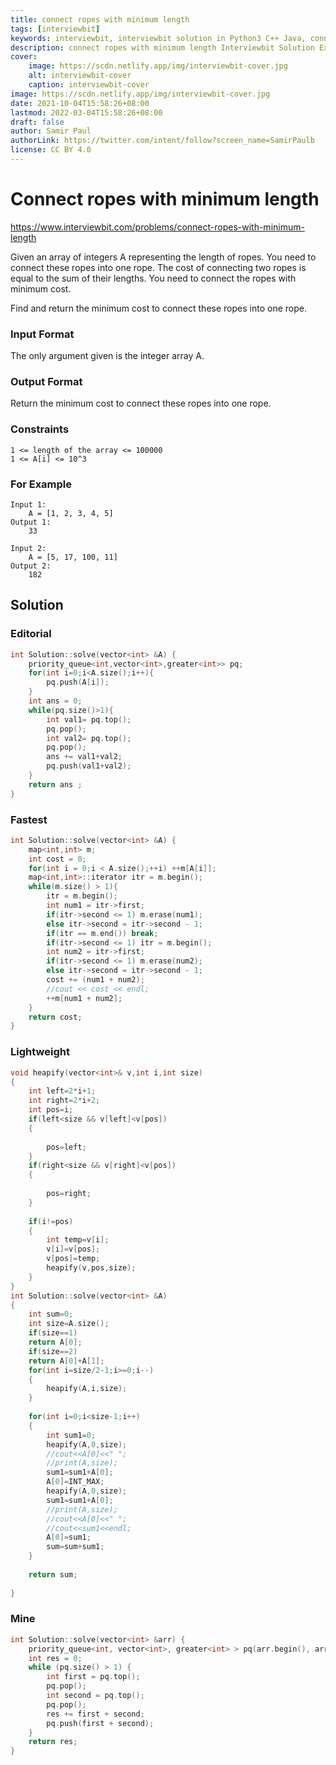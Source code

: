 ```yaml
---
title: connect ropes with minimum length
tags: [interviewbit]
keywords: interviewbit, interviewbit solution in Python3 C++ Java, connect ropes with minimum length solution
description: connect ropes with minimum length Interviewbit Solution Explained
cover:
    image: https://scdn.netlify.app/img/interviewbit-cover.jpg
    alt: interviewbit-cover
    caption: interviewbit-cover
image: https://scdn.netlify.app/img/interviewbit-cover.jpg
date: 2021-10-04T15:58:26+08:00
lastmod: 2022-03-04T15:58:26+08:00
draft: false
author: Samir Paul
authorLink: https://twitter.com/intent/follow?screen_name=SamirPaulb
license: CC BY 4.0
---
```


# Connect ropes with minimum length

https://www.interviewbit.com/problems/connect-ropes-with-minimum-length


Given an array of integers A representing the length of ropes.
You need to connect these ropes into one rope. 
The cost of connecting two ropes is equal to the sum of their lengths.
You need to connect the ropes with minimum cost.

Find and return the minimum cost to connect these ropes into one rope.

### Input Format

The only argument given is the integer array A.

### Output Format

Return the minimum cost to connect these ropes into one rope.

### Constraints
```
1 <= length of the array <= 100000
1 <= A[i] <= 10^3
```
### For Example
```
Input 1:
    A = [1, 2, 3, 4, 5]
Output 1:
    33

Input 2:
    A = [5, 17, 100, 11]
Output 2:
    182
```
## Solution
### Editorial
```cpp
int Solution::solve(vector<int> &A) {
    priority_queue<int,vector<int>,greater<int>> pq;
    for(int i=0;i<A.size();i++){
        pq.push(A[i]);
    }
    int ans = 0;
    while(pq.size()>1){
        int val1= pq.top();
        pq.pop();
        int val2= pq.top();
        pq.pop();
        ans += val1+val2;
        pq.push(val1+val2);
    }
    return ans ;
}
```
### Fastest
```cpp
int Solution::solve(vector<int> &A) {
    map<int,int> m;
    int cost = 0;
    for(int i = 0;i < A.size();++i) ++m[A[i]];
    map<int,int>::iterator itr = m.begin();
    while(m.size() > 1){
        itr = m.begin();
        int num1 = itr->first;
        if(itr->second <= 1) m.erase(num1);
        else itr->second = itr->second - 1;
        if(itr == m.end()) break;
        if(itr->second <= 1) itr = m.begin();
        int num2 = itr->first;
        if(itr->second <= 1) m.erase(num2);
        else itr->second = itr->second - 1;
        cost += (num1 + num2);
        //cout << cost << endl;
        ++m[num1 + num2];
    }
    return cost;
}
```
### Lightweight
```cpp
void heapify(vector<int>& v,int i,int size)
{
    int left=2*i+1;
    int right=2*i+2;
    int pos=i;
    if(left<size && v[left]<v[pos])
    {
        
        pos=left;
    }
    if(right<size && v[right]<v[pos])
    {
        
        pos=right;
    }
    
    if(i!=pos)
    {
        int temp=v[i];
        v[i]=v[pos];
        v[pos]=temp;
        heapify(v,pos,size);
    }
}
int Solution::solve(vector<int> &A) 
{
    int sum=0;
    int size=A.size();
    if(size==1)
    return A[0];
    if(size==2)
    return A[0]+A[1];
    for(int i=size/2-1;i>=0;i--)
    {
        heapify(A,i,size);
    }
    
    for(int i=0;i<size-1;i++)
    {
        int sum1=0;
        heapify(A,0,size);
        //cout<<A[0]<<" ";
        //print(A,size);
        sum1=sum1+A[0];
        A[0]=INT_MAX;
        heapify(A,0,size);
        sum1=sum1+A[0];
        //print(A,size);
        //cout<<A[0]<<" ";
        //cout<<sum1<<endl;
        A[0]=sum1;
        sum=sum+sum1;
    }
    
    return sum;
    
}
```

### Mine
```cpp
int Solution::solve(vector<int> &arr) {
    priority_queue<int, vector<int>, greater<int> > pq(arr.begin(), arr.end()); 
    int res = 0; 
    while (pq.size() > 1) { 
        int first = pq.top(); 
        pq.pop(); 
        int second = pq.top(); 
        pq.pop(); 
        res += first + second; 
        pq.push(first + second); 
    } 
    return res;
}
```

